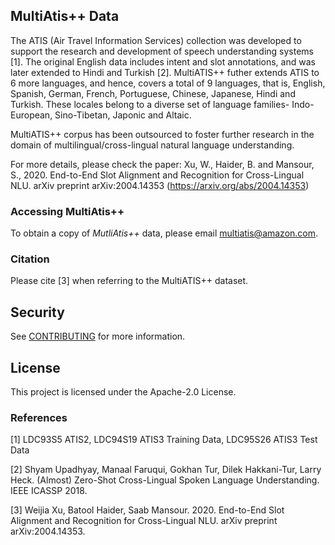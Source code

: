 ## MultiAtis++ Data

The ATIS (Air Travel Information Services) collection was developed to support the research and development of speech understanding systems [1]. The original English data includes intent and slot annotations, and was later extended to Hindi and Turkish [2]. MultiATIS++ futher extends ATIS to 6 more languages, and hence, covers a total of 9 languages, that is, English, Spanish, German, French, Portuguese, Chinese, Japanese, Hindi and Turkish. These locales  belong to a diverse set of language families- Indo-European, Sino-Tibetan, Japonic and Altaic.

MultiATIS++ corpus has been outsourced to foster further research in the domain of multilingual/cross-lingual natural language understanding.

For more details, please check the paper:
Xu, W., Haider, B. and Mansour, S., 2020. End-to-End Slot Alignment and Recognition for Cross-Lingual NLU. arXiv preprint arXiv:2004.14353 (https://arxiv.org/abs/2004.14353)

### Accessing MultiAtis++

To obtain a copy of *MutliAtis++* data, please email multiatis@amazon.com.

### Citation

Please cite [3] when referring to the MultiATIS++ dataset.


## Security

See [CONTRIBUTING](CONTRIBUTING.md#security-issue-notifications) for more information.

## License

This project is licensed under the Apache-2.0 License.

### References

[1] LDC93S5 ATIS2, LDC94S19 ATIS3 Training Data, LDC95S26 ATIS3 Test Data

[2] Shyam Upadhyay, Manaal Faruqui, Gokhan Tur, Dilek Hakkani-Tur, Larry Heck. (Almost) Zero-Shot Cross-Lingual Spoken Language Understanding. IEEE ICASSP 2018.

[3] Weijia Xu, Batool Haider, Saab Mansour. 2020. End-to-End Slot Alignment and Recognition for Cross-Lingual NLU. arXiv preprint arXiv:2004.14353.
